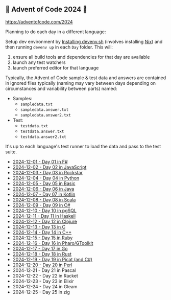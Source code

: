 ## 🎄 Advent of Code 2024 🎄

https://adventofcode.com/2024

Planning to do each day in a different language:

Setup dev environment by [Installing devenv.sh](https://devenv.sh/getting-started/#installation) (involves installing [Nix](https://nixos.org/download/)) and then running `devenv up` in each `Day` folder.  This will:

1. ensure all build tools and dependencies for that day are available
2. launch any test watchers
3. launch preferred editor for that language

Typically, the Advent of Code sample & test data and answers are contained in ignored files typically (naming may vary between days depending on circumstances and variability between parts) named:

* Samples:
  * `sampledata.txt`
  * `sampledata.answer.txt`
  * `sampledata.answer2.txt`
* Test:
  * `testdata.txt`
  * `testdata.answer.txt`
  * `testdata.answer2.txt`

It's up to each language's test runner to load the data and pass to the test suite.

* [2024-12-01 - Day 01 in F#](./Day01/)
* [2024-12-02 - Day 02 in JavaScript](./Day02/)
* [2024-12-03 - Day 03 in Rockstar](./Day03/)
* [2024-12-04 - Day 04 in Python](./Day04/)
* [2024-12-05 - Day 05 in Basic](./Day05/)
* [2024-12-06 - Day 06 in Java](./Day06/)
* [2024-12-07 - Day 07 in Kotlin](./Day07/)
* [2024-12-08 - Day 08 in Scala](./Day08/)
* [2024-12-09 - Day 09 in C#](./Day09/)
* [2024-12-10 - Day 10 in pgSQL](./Day10/)
* [2024-12-11 - Day 11 in Haskell](./Day11/)
* [2024-12-12 - Day 12 in Clojure](./Day12/)
* [2024-12-13 - Day 13 in C](./Day13/)
* [2024-12-14 - Day 14 in C++](./Day14/)
* [2024-12-15 - Day 15 in Ruby](./Day15/)
* [2024-12-16 - Day 16 in Pharo/GToolkit](./Day16/)
* [2024-12-17 - Day 17 in Go](./Day17/)
* [2024-12-18 - Day 18 in Rust](./Day18/)
* [2024-12-19 - Day 19 in Picat (and C#)](./Day19/)
* [2024-12-20 - Day 20 in Perl](./Day20/)
* 2024-12-21 - Day 21 in Pascal
* 2024-12-22 - Day 22 in Racket
* 2024-12-23 - Day 23 in Elixir
* 2024-12-24 - Day 24 in Gleam
* 2024-12-25 - Day 25 in zig